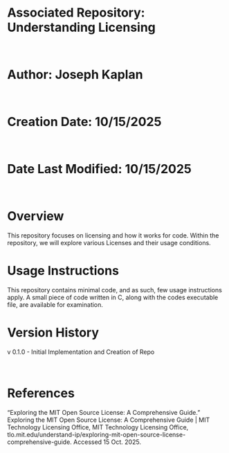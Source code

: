 # Associated Repository: Understanding Licensing
</br>

# Author: Joseph Kaplan
</br>

# Creation Date: 10/15/2025
</br>

# Date Last Modified: 10/15/2025
</br>

# Overview
This repository focuses on licensing and how it works for code. Within the repository, we will explore various Licenses and their usage conditions.
</br> 

# Usage Instructions
This repository contains minimal code, and as such, few usage instructions apply. A small piece of code written in C, along with the codes executable file, are available for examination.
</br>

# Version History
v 0.1.0 - Initial Implementation and Creation of Repo
</br>

<!-- # Why use a MIT License?
The reason this repository is licensed using an MIT License is to allow the utmost creative freedom for any hoping to use this repository as reference, inspiration, or manipulation. According to the MIT Technology licensing Office, "The MIT License is known for its brevity and clarity. It grants permission to use, modify, and distribute the software, with the condition that the original copyright notice and the license text are retained in the redistributed software." Since MIT Licenses have few restrictions on usage conditions, this is one of the best licenses to represent a repository that will provide knowledge for others. Additionally, I value open-source software and I want to provide my work to others so that they can learn. -->
</br>

# References
“Exploring the MIT Open Source License: A Comprehensive Guide.” Exploring the MIT Open Source License: A Comprehensive Guide | MIT Technology Licensing Office, MIT Technology Licensing Office, tlo.mit.edu/understand-ip/exploring-mit-open-source-license-comprehensive-guide. Accessed 15 Oct. 2025. 


